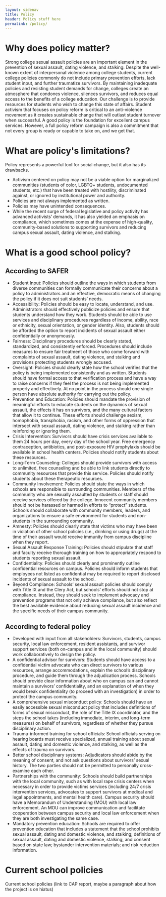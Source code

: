 ```yaml
---
layout: sidenav
title: Policy
header: Policy stuff here
permalink: /policy/
---
```


# Why does policy matter?

Strong college sexual assault policies are an important element in the prevention of sexual assault, dating violence, and stalking. Despite the well-known extent of interpersonal violence among college students, current college policies commonly do not include primary prevention efforts, lack student input, and further traumatize survivors. By maintaining inadequate policies and resisting student demands for change, colleges create an atmosphere that condones violence, silences survivors, and reduces equal access to the benefits of a college education. Our challenge is to provide resources for students who wish to change this state of affairs. Student activism that focuses on policy reform is critical to an anti-violence movement as it creates sustainable change that will outlast student turnover when successful. A good policy is the foundation for excellent campus services. However, a full policy reform campaign is also a commitment that not every group is ready or capable to take on, and we get that.

# What are policy's limitations?

Policy represents a powerful tool for social change, but it also has its drawbacks.

* Activism centered on policy may not be a viable option for marginalized communities (students of color, LGBTQ+ students, undocumented students, etc.) that have been treated with hostility, discriminated against, or ignored by institutional power and authority.
* Policies are not always implemented as written.
* Policies may have unintended consequences.
* While the recent surge of federal legislative and policy activity has advanced activists’ demands, it has also yielded an emphasis on compliance, which sometimes comes at the expense of high-quality, community-based solutions to supporting survivors and reducing campus sexual assault, dating violence, and stalking.

# What is a good school policy?

## According to SAFER

* Student Input: Policies should outline the ways in which students from diverse communities can formally communicate their concerns about a policy to administrators and an effective, democratic means of changing the policy if it does not suit students’ needs.
* Accessibility: Policies should be easy to locate, understand, and use. Administrators should effectively publicize policies and ensure that students understand how they work. Students should be able to use services and disciplinary procedures regardless of income, ability, race or ethnicity, sexual orientation, or gender identity. Also, students should be afforded the option to report incidents of sexual assault either confidentially or anonymously.
* Fairness: Disciplinary procedures should be clearly stated, standardized, and consistently enforced. Procedures should include measures to ensure fair treatment of those who come forward with complaints of sexual assault, dating violence, and stalking and provisions protecting students wrongly accused.
* Oversight: Policies should clearly state how the school verifies that the policy is being implemented consistently and as written. Students should have formal access to that verification process and have a way to raise concerns if they feel the process is not being implemented properly and effectively. At no point in the process should one single person have absolute authority for carrying out the policy.
* Prevention and Education: Policies should mandate the provision of meaningful efforts to educate students on the dynamics of sexual assault, the effects it has on survivors, and the many cultural factors that allow it to continue. These efforts should challenge sexism, homophobia, transphobia, racism, and other forms of oppression that intersect with sexual assault, dating violence, and stalking rather than reinforcing or ignoring them.
* Crisis Intervention: Survivors should have crisis services available to them 24 hours per day, every day of the school year. Free emergency contraception, antibiotics, and post-exposure HIV prophylaxis should be available in school health centers. Policies should notify students about these resources.
* Long-Term Counseling: Colleges should provide survivors with access to unlimited, free counseling and be able to link students directly to community resources that provide this service. Policies should notify students about these therapeutic resources.
* Community Involvement: Policies should state the ways in which schools are responsible to surrounding communities. Members of the community who are sexually assaulted by students or staff should receive services offered by the college. Innocent community members should not be harassed or harmed in efforts to “protect” students. Schools should collaborate with community members, leaders, and organizations to ensure a safe environment for students and non-students in the surrounding community.
* Amnesty: Policies should clearly state that victims who may have been in violation of other school policies (i.e., drinking or using drugs) at the time of their assault would receive immunity from campus discipline when they report.
* Sexual Assault Response Training: Policies should stipulate that staff and faculty receive thorough training on how to appropriately respond to students reporting sexual assault.
* Confidentiality: Policies should clearly and prominently outline confidential resources on campus. Policies should inform students that employees not listed as confidential may be required to report disclosed incidents of sexual assault to the school.
* Beyond Compliance: Schools’ sexual assault policies should comply with Title IX and the Clery Act, but schools’ efforts should not stop at compliance. Instead, they should seek to implement advocacy and prevention programs that not only achieve compliance, but also reflect the best available evidence about reducing sexual assault incidence and the specific needs of their campus community.

## According to federal policy

* Developed with input from all stakeholders: Survivors, students, campus security, local law enforcement, resident assistants, and survivor support services (both on-campus and in the local community) should work collaboratively to design the policy.
* A confidential advisor for survivors: Students should have access to a confidential victim advocate who can direct survivors to various resources, arrange accommodations, explain the school’s disciplinary procedure, and guide them through the adjudication process. Schools should provide clear information about who on campus can and cannot maintain a survivors’ confidentiality, and an explanation of when they would break confidentiality (to proceed with an investigation) in order to protect the campus community.
* A comprehensive sexual misconduct policy: Schools should have an easily accessible sexual misconduct policy that includes definitions of forms of sexual misconduct, the role of the Title IX coordinator, and the steps the school takes (including immediate, interim, and long-term measures) on behalf of survivors, regardless of whether they pursue disciplinary action.
* Trauma-informed training for school officials: School officials serving on hearing boards must receive specialized, annual training about sexual assault, dating and domestic violence, and stalking, as well as the effects of trauma on survivors.
* Better school disciplinary systems: Adjudicators should abide by the meaning of consent, and not ask questions about survivors’ sexual history. The two parties should not be permitted to personally cross-examine each other.
* Partnerships with the community: Schools should build partnerships with the local community, such as with local rape crisis centers when necessary in order to provide victims services (including 24/7 crisis intervention services, advocates to support survivors at medical and legal appointments, and mental health care). Campus security should have a Memorandum of Understanding (MOU) with local law enforcement. An MOU can improve communication and facilitate cooperation between campus security and local law enforcement when they are both investigating the same case.
* Mandatory prevention education: Schools are required to offer prevention education that includes a statement that the school prohibits sexual assault, dating and domestic violence, and stalking; definitions of sexual assault, dating and domestic violence, stalking, and consent based on state law; bystander intervention materials; and risk reduction information.

# Current school policies

Current school policies (link to CAP report, maybe a paragraph about how the project is on hiatus)
